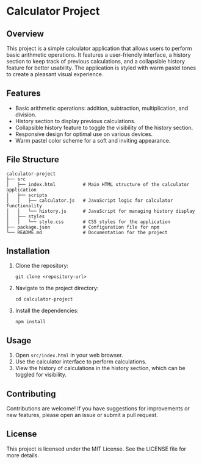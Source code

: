 # Calculator Project

## Overview
This project is a simple calculator application that allows users to perform basic arithmetic operations. It features a user-friendly interface, a history section to keep track of previous calculations, and a collapsible history feature for better usability. The application is styled with warm pastel tones to create a pleasant visual experience.

## Features
- Basic arithmetic operations: addition, subtraction, multiplication, and division.
- History section to display previous calculations.
- Collapsible history feature to toggle the visibility of the history section.
- Responsive design for optimal use on various devices.
- Warm pastel color scheme for a soft and inviting appearance.

## File Structure
```
calculator-project
├── src
│   ├── index.html          # Main HTML structure of the calculator application
│   ├── scripts
│   │   ├── calculator.js   # JavaScript logic for calculator functionality
│   │   └── history.js      # JavaScript for managing history display
│   ├── styles
│   │   └── style.css       # CSS styles for the application
├── package.json            # Configuration file for npm
└── README.md               # Documentation for the project
```

## Installation
1. Clone the repository:
   ```
   git clone <repository-url>
   ```
2. Navigate to the project directory:
   ```
   cd calculator-project
   ```
3. Install the dependencies:
   ```
   npm install
   ```

## Usage
1. Open `src/index.html` in your web browser.
2. Use the calculator interface to perform calculations.
3. View the history of calculations in the history section, which can be toggled for visibility.

## Contributing
Contributions are welcome! If you have suggestions for improvements or new features, please open an issue or submit a pull request.

## License
This project is licensed under the MIT License. See the LICENSE file for more details.